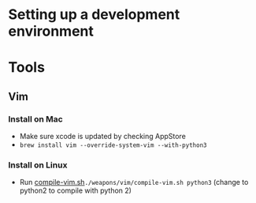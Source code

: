 Setting up a development environment
====================================
# Tools
## Vim
### Install on Mac
- Make sure xcode is updated by checking AppStore
- `brew install vim --override-system-vim --with-python3`
### Install on Linux
- Run [compile-vim.sh](weapons/vim/compile-vim.sh)`./weapons/vim/compile-vim.sh python3` (change to python2 to compile with python 2)
